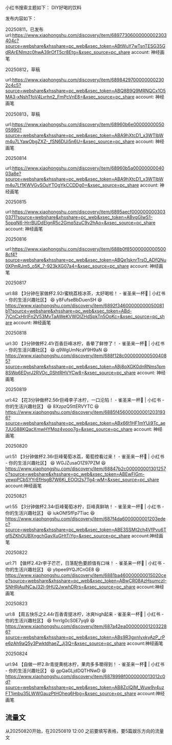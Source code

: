 
小红书搜索主题如下：
DIY好喝的饮料



发布内容如下：

20250811，已发布
url:https://www.xiaohongshu.com/discovery/item/68977306000000002303404c?source=webshare&xhsshare=pc_web&xsec_token=ABtWuY7wTsnTESG35GdRArENImzc0hwA39rOfT5cr8Etg=&xsec_source=pc_share
account: 神经画笔


20250812，草稿

url:https://www.xiaohongshu.com/discovery/item/68984297000000002302c4c5?source=webshare&xhsshare=pc_web&xsec_token=ABQ8B9Q9MRNQCx1O5MA3-xNshTfoV4Lvrhn2_FmPcVnE8=&xsec_source=pc_share
account: 神经画笔


20250813，草稿

url:https://www.xiaohongshu.com/discovery/item/68960b6e0000000005005990?source=webshare&xhsshare=pc_web&xsec_token=ABA9hXtcD1_x3WTlbWm4u7LYawObgZXZ-_fSN6DUi5n6U=&xsec_source=pc_share
account: 神经画笔

20250814

url:https://www.xiaohongshu.com/discovery/item/68960b5a0000000004003a8e?source=webshare&xhsshare=pc_web&xsec_token=ABA9hXtcD1_x3WTlbWm4u7Lf1KWVGvSOuYTOgYkCCDDg0=&xsec_source=pc_share
account: 神经画笔

20250815

url:https://www.xiaohongshu.com/discovery/item/6895aecf0000000003030371?source=webshare&xhsshare=pc_web&xsec_token=ABvgGIwS1-5opqN6-HrrBUDdElgnR5c2Gmq5zuC9v2hAo=&xsec_source=pc_share
account: 神经画笔

20250816

url:https://www.xiaohongshu.com/discovery/item/688b0f850000000005008cf4?source=webshare&xhsshare=pc_web&xsec_token=ABQe1sknrTrsO_ADfQNu0XPmRJm5_o5K_7-923kXG07a4=&xsec_source=pc_share
account: 神经画笔

20250817

url:88 【3分钟在家做杯2.92r蜜桃荔枝冰茶，太好喝啦！ - 雀圣来一杯🍋 | 小红书 - 你的生活兴趣社区】 😆 y8FufseBbDuenSH 😆 https://www.xiaohongshu.com/discovery/item/6892f34600000000050081b1?source=webshare&xhsshare=pc_web&xsec_token=ABd-7jCnCxHIrIFn2V53MvTaAWeKVWOIZHdSpkTn5OoKc=&xsec_source=pc_share
account: 神经画笔

20250818

url:30 【3分钟做杯2.41r百香巨峰冰柠，香晕了鲜惨了！ - 雀圣来一杯🍋 | 小红书 - 你的生活兴趣社区】 😆 q9WgUmNcaY9H9aN 😆 https://www.xiaohongshu.com/discovery/item/688f128c0000000005004085?source=webshare&xhsshare=pc_web&xsec_token=ABj8qXGK0dnRNms1pm8SWp6EDyrJ2RVOc_0ShtRHVYCw8=&xsec_source=pc_share
account: 神经画笔


20250819

url:42 【花3分钟做杯2.56r巨峰李子冰柠，一口沦陷！ - 雀圣来一杯🍋 | 小红书 - 你的生活兴趣社区】 😆 8XzpzQ5ttERVYTC 😆 https://www.xiaohongshu.com/discovery/item/6885f4560000000012031936?source=webshare&xhsshare=pc_web&xsec_token=ABx66t1HF1mYUi9Tc_ae7JUG88KQacXmwHYMoz4vooo7g=&xsec_source=pc_share
account: 神经画笔

20250820

url:51 【3分钟做杯2.36r巨峰葡萄冰荔，葡萄控看过来！ - 雀圣来一杯🍋 | 小红书 - 你的生活兴趣社区】 😆 WGJZusaO1Z97PZM 😆 https://www.xiaohongshu.com/discovery/item/68847b2c000000001301257c?source=webshare&xhsshare=pc_web&xsec_token=ABEwFlGm-yewpPCbSYYrEfHsgB7W6Kj_EOOt2s7Tg4-wM=&xsec_source=pc_share
account:神经画笔

20250821

url:55 【3分钟做杯2.34r巨峰葡萄冰柠，巨峰真鲜呐！ - 雀圣来一杯🍋 | 小红书 - 你的生活兴趣社区】 😆 iukONfSfFp7Tiac 😆 https://www.xiaohongshu.com/discovery/item/687f4da6000000001203edec?source=webshare&xhsshare=pc_web&xsec_token=ABE3SSMt2ch4VfPvu6Tgf5ZKhOUBXngchGavXuGHtTiYg=&xsec_source=pc_share
account:神经画笔

20250822

url:71 【做杯2.42r李子芒芒，日落配色要颜值有口味！ - 雀圣来一杯🍋 | 小红书 - 你的生活兴趣社区】 😆 ybpee9YQJfCnGE8 😆 https://www.xiaohongshu.com/discovery/item/6881ba460000000015020cee?source=webshare&xhsshare=pc_web&xsec_token=ABwCR08AzHsumczI-SNHRjAulNCaJ32l-9HU2JwwhDRrs=&xsec_source=pc_share
account:神经画笔

20250823

url:8 【周五快乐之2.44r百香青提冰柠，冰爽high起来 - 雀圣来一杯🍋 | 小红书 - 你的生活兴趣社区】 😆 fnrrlg0cS0E7yq9 😆 https://www.xiaohongshu.com/discovery/item/687a42ea0000000012032286?source=webshare&xhsshare=pc_web&xsec_token=ABs9R3gxnIyxkyAzP_rPe6zAh9aQ5y3PwktdhaeZ_Jj3Q=&xsec_source=pc_share
account:神经画笔

20250824

url:94 【自做一杯2.8r青提黄桃冰柠，果肉多多嚼得到！ - 雀圣来一杯🍋 | 小红书 - 你的生活兴趣社区】 😆 gpQaGLjdDQTHNwD 😆 https://www.xiaohongshu.com/discovery/item/6878998f0000000013012c0d?source=webshare&xhsshare=pc_web&xsec_token=AB8ZclQlM_Wuw9v4uzFT1jmbu35LWWGauzPtHOheq6Hbg=&xsec_source=pc_share
account:神经画笔

## 流量文

从20250820开始，在20250819 12:00 之前要填写表格，要5篇娱乐方向的流量文

